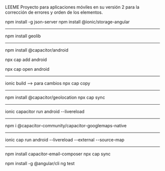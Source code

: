 LEEME
Proyecto para aplicaciones móviles en su versión 2 para la corrección de errores y orden de los elementos.

<!-- Dependencias -->
npm install -g json-server
npm install @ionic/storage-angular
***
<!-- Librerias -->
npm install geolib
***
npm install @capacitor/android
<!-- para crear carpeta android -->
npx cap add android
<!-- abre el proyecto en android studio -->
npx cap open android
***
ionic build --> para cambios
npx cap copy 
***
<!-- instalar geolocatio -->
npm install @capacitor/geolocation
npx cap sync
***
ionic capacitor run android --livereload
***
<!-- instalar googlemaps nativo con capacitor -->
npm i @capacitor-community/capacitor-googlemaps-native
***
<!-- deployment en telefono -->
ionic cap run android --livereload --external --source-map
***
<!-- para email -->
npm install capacitor-email-composer
npx cap sync

<!-- para testing -->
npm install -g @angular/cli
ng test